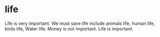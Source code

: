 # life
Life is very important. We must save life include animals life, human life, birds life, Water life. Money is not important. Life is important.
